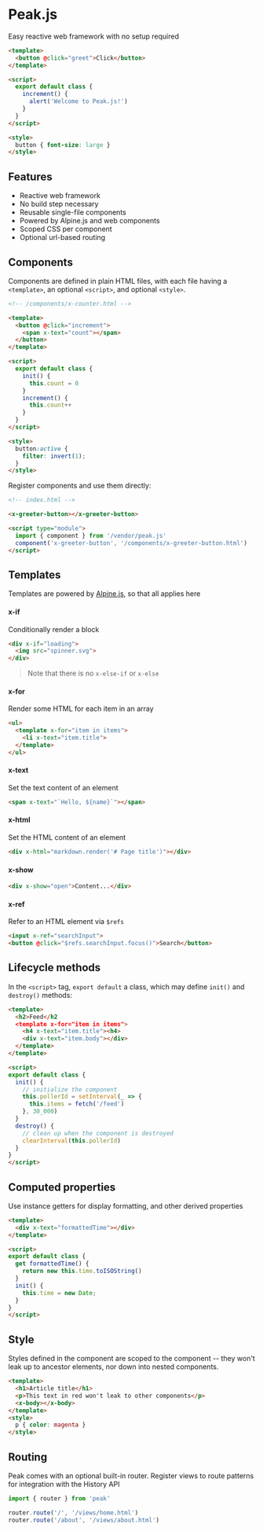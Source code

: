 # Peak.js

Easy reactive web framework with no setup required

```html
<template>
  <button @click="greet">Click</button>
</template>

<script>
  export default class {
    increment() {
      alert('Welcome to Peak.js!')
    }
  }
</script>

<style>
  button { font-size: large }
</style>
```

## Features

- Reactive web framework 
- No build step necessary
- Reusable single-file components
- Powered by Alpine.js and web components
- Scoped CSS per component
- Optional url-based routing

## Components

Components are defined in plain HTML files, with each file having a `<template>`, an optional `<script>`, and optional `<style>`.

```html
<!-- /components/x-counter.html -->

<template>
  <button @click="increment">
    <span x-text="count"></span>
  </button>
</template>

<script>
  export default class {
    init() {
      this.count = 0
    }
    increment() {
      this.count++
    }
  }
</script>

<style>
  button:active {
    filter: invert(1);
  }
</style>
```

Register components and use them directly:

```html
<!-- index.html -->

<x-greeter-button></x-greeter-button>

<script type="module">
  import { component } from '/vendor/peak.js'
  component('x-greeter-button', '/components/x-greeter-button.html')
</script>
```

## Templates

Templates are powered by [Alpine.js](https://alpinejs.dev), so that all applies here

#### x-if

Conditionally render a block

```html
<div x-if="loading">
  <img src="spinner.svg">
</div>
```

> Note that there is no `x-else-if` or `x-else`

#### x-for

Render some HTML for each item in an array

```html
<ul>
  <template x-for="item in items">
    <li x-text="item.title">
  </template>
</ul>
```

#### x-text

Set the text content of an element

```html
<span x-text="`Hello, ${name}`"></span>
```

#### x-html

Set the HTML content of an element

```html
<div x-html="markdown.render('# Page title')"></div>
```

#### x-show

```html
<div x-show="open">Content...</div>
```

#### x-ref

Refer to an HTML element via `$refs`

```html
<input x-ref="searchInput">
<button @click="$refs.searchInput.focus()">Search</button>
```

## Lifecycle methods

In the `<script>` tag, `export default` a class, which may define `init()` and `destroy()` methods:

```html
<template>
  <h2>Feed</h2
  <template x-for="item in items">
    <h4 x-text="item.title"><h4>
    <div x-text="item.body"></div>
  </template>
</template>

<script>
export default class {
  init() {
    // initialize the component
    this.pollerId = setInterval(_ => {
      this.items = fetch('/feed')
    }, 30_000)
  }
  destroy() {
    // clean up when the component is destroyed
    clearInterval(this.pollerId)
  }
}
</script>
```

## Computed properties

Use instance getters for display formatting, and other derived properties

```html
<template>
  <div x-text="formattedTime"></div>
</template>

<script>
export default class {
  get formattedTime() {
    return new this.time.toISOString()
  }
  init() {
    this.time = new Date;
  }
}
</script>
```

## Style

Styles defined in the component are scoped to the component -- they won't leak up to ancestor elements, nor down into nested components.

```html
<template>
  <h1>Article title</h1>
  <p>This text in red won't leak to other components</p>
  <x-body></x-body>
</template>
<style>
  p { color: magenta }
</style>
```

## Routing

Peak comes with an optional built-in router.  Register views to route patterns for integration with the History API

```javascript
import { router } from 'peak'

router.route('/', '/views/home.html')
router.route('/about', '/views/about.html')
```




